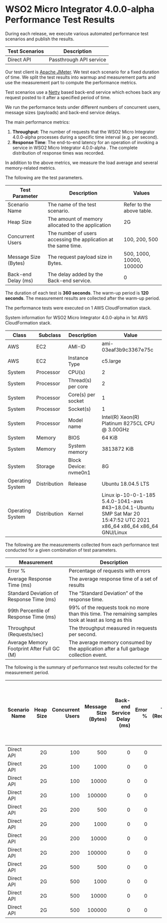 # WSO2 Micro Integrator 4.0.0-alpha Performance Test Results

During each release, we execute various automated performance test scenarios and publish the results.

| Test Scenarios | Description |
| --- | --- |
| Direct API | Passthrough API service |

Our test client is [Apache JMeter](https://jmeter.apache.org/index.html). We test each scenario for a fixed duration of
time. We split the test results into warmup and measurement parts and use the measurement part to compute the
performance metrics.

Test scenarios use a [Netty](https://netty.io/) based back-end service which echoes back any request
posted to it after a specified period of time.

We run the performance tests under different numbers of concurrent users, message sizes (payloads) and back-end service
delays.

The main performance metrics:

1. **Throughput**: The number of requests that the WSO2 Micro Integrator 4.0.0-alpha processes during a specific time interval (e.g. per second).
2. **Response Time**: The end-to-end latency for an operation of invoking a service in WSO2 Micro Integrator 4.0.0-alpha . The complete distribution of response times was recorded.

In addition to the above metrics, we measure the load average and several memory-related metrics.

The following are the test parameters.

| Test Parameter | Description | Values |
| --- | --- | --- |
| Scenario Name | The name of the test scenario. | Refer to the above table. |
| Heap Size | The amount of memory allocated to the application | 2G |
| Concurrent Users | The number of users accessing the application at the same time. | 100, 200, 500 |
| Message Size (Bytes) | The request payload size in Bytes. | 500, 1000, 10000, 100000 |
| Back-end Delay (ms) | The delay added by the Back-end service. | 0 |

The duration of each test is **360 seconds**. The warm-up period is **120 seconds**.
The measurement results are collected after the warm-up period.

The performance tests were executed on 1 AWS CloudFormation stack.


System information for WSO2 Micro Integrator 4.0.0-alpha in 1st AWS CloudFormation stack.

| Class | Subclass | Description | Value |
| --- | --- | --- | --- |
| AWS | EC2 | AMI-ID | ami-03eaf3b9c3367e75c |
| AWS | EC2 | Instance Type | c5.large |
| System | Processor | CPU(s) | 2 |
| System | Processor | Thread(s) per core | 2 |
| System | Processor | Core(s) per socket | 1 |
| System | Processor | Socket(s) | 1 |
| System | Processor | Model name | Intel(R) Xeon(R) Platinum 8275CL CPU @ 3.00GHz |
| System | Memory | BIOS | 64 KiB |
| System | Memory | System memory | 3813872 KiB |
| System | Storage | Block Device: nvme0n1 | 8G |
| Operating System | Distribution | Release | Ubuntu 18.04.5 LTS |
| Operating System | Distribution | Kernel | Linux ip-10-0-1-185 5.4.0-1041-aws #43~18.04.1-Ubuntu SMP Sat Mar 20 15:47:52 UTC 2021 x86_64 x86_64 x86_64 GNU/Linux |


The following are the measurements collected from each performance test conducted for a given combination of
test parameters.

| Measurement | Description |
| --- | --- |
| Error % | Percentage of requests with errors |
| Average Response Time (ms) | The average response time of a set of results |
| Standard Deviation of Response Time (ms) | The “Standard Deviation” of the response time. |
| 99th Percentile of Response Time (ms) | 99% of the requests took no more than this time. The remaining samples took at least as long as this |
| Throughput (Requests/sec) | The throughput measured in requests per second. |
| Average Memory Footprint After Full GC (M) | The average memory consumed by the application after a full garbage collection event. |

The following is the summary of performance test results collected for the measurement period.

|  Scenario Name | Heap Size | Concurrent Users | Message Size (Bytes) | Back-end Service Delay (ms) | Error % | Throughput (Requests/sec) | Average Response Time (ms) | Standard Deviation of Response Time (ms) | 99th Percentile of Response Time (ms) | WSO2 Micro Integrator 4.0.0-alpha GC Throughput (%) | Average WSO2 Micro Integrator 4.0.0-alpha Memory Footprint After Full GC (M) |
|---|---:|---:|---:|---:|---:|---:|---:|---:|---:|---:|---:|
|  Direct API | 2G | 100 | 500 | 0 | 0 | 3909.67 | 25.48 | 39.58 | 114 | 91.99 | 245.662 |
|  Direct API | 2G | 100 | 1000 | 0 | 0 | 3930.55 | 25.35 | 38.81 | 113 | N/A | N/A |
|  Direct API | 2G | 100 | 10000 | 0 | 0 | 3382.31 | 29.45 | 35.32 | 119 | N/A | N/A |
|  Direct API | 2G | 100 | 100000 | 0 | 0 | 1543.54 | 64.57 | 30.8 | 144 | N/A | N/A |
|  Direct API | 2G | 200 | 500 | 0 | 0 | 3972.3 | 50.24 | 62.79 | 187 | N/A | N/A |
|  Direct API | 2G | 200 | 1000 | 0 | 0 | 3972.61 | 50.24 | 61.55 | 184 | N/A | N/A |
|  Direct API | 2G | 200 | 10000 | 0 | 0 | 3441.95 | 57.96 | 49.45 | 188 | N/A | N/A |
|  Direct API | 2G | 200 | 100000 | 0 | 0 | 1502.59 | 132.74 | 41.79 | 241 | N/A | N/A |
|  Direct API | 2G | 500 | 500 | 0 | 0 | 3966.11 | 125.75 | 98.41 | 373 | N/A | N/A |
|  Direct API | 2G | 500 | 1000 | 0 | 0 | 3946.13 | 126.56 | 99.06 | 373 | N/A | N/A |
|  Direct API | 2G | 500 | 10000 | 0 | 0 | 3392.53 | 146.89 | 92.53 | 365 | N/A | N/A |
|  Direct API | 2G | 500 | 100000 | 0 | 0 | 1335.11 | 373.73 | 92.48 | 615 | N/A | N/A |
